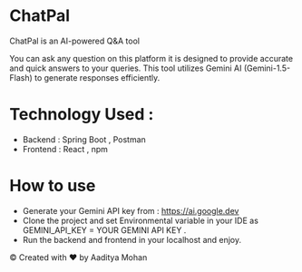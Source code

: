 # ChatPal
ChatPal is an AI-powered Q&A tool

You can ask any question on this platform it is designed to provide accurate and quick answers to your queries. This tool utilizes Gemini AI (Gemini-1.5-Flash) to generate responses efficiently.

# Technology Used :
* Backend : Spring Boot , Postman 
* Frontend : React , npm

# How to use 
* Generate your Gemini API key from : https://ai.google.dev
* Clone the project and set Environmental variable in your IDE as GEMINI_API_KEY = YOUR GEMINI API KEY .
* Run the backend and frontend in your localhost and enjoy.


© Created with ❤️ by Aaditya Mohan
